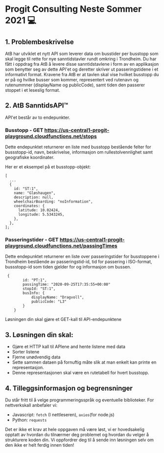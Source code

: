 
# Progit Consulting Neste Sommer 2021 💻

## 1. Problembeskrivelse

AtB har utviklet et nytt API som leverer data om busstider per busstopp som skal legge til rette for nye sanntidstavler rundt omkring i Trondheim. Du har fått i oppdrag fra AtB å levere disse sanntidstavlene i form av en applikasjon som benytter seg av dette API'et og deretter skriver ut passeringstidene i et informativt format. Kravene fra AtB er at tavlen skal vise hvilket busstopp du er på og hvilke busser som kommer, representert ved rutenavn og rutenummner (displayName og publicCode), samt tiden den passerer stoppet i et leseslig format. 

## 2. AtB SanntidsAPI™️

API'et består av to endepunkter.

### Busstopp - GET https://us-central1-progit-playground.cloudfunctions.net/stops

Dette endepunktet returnerer en liste med busstopp bestående felter for bussstopp-id, navn, beskrivelse, informasjon om rullestolvennlighet samt geografiske koordinater.

Her er et eksempel på et busstopp-objekt:

```
[
  ...
  {
    id: "ST:1",
    name: "Gløshaugen",
    description: null,
    wheelchairBoarding: "noInformation",
    coordinates: {
      latitude: 10.02424,
      longitude: 5.5343245,
    },
  },
];

```

### Passeringstider - GET https://us-central1-progit-playground.cloudfunctions.net/passingTimes

Dette endepunktet returnerer en liste over passeringstider for busstoppene i Trondheim bestående av passeringstid-id, tid for passering i ISO-format, bussstopp-id som tiden gjelder for og informasjon om bussen.

```
 {
        id: "PT:1",
        passingTime: "2020-09-25T17:35:55+00:00"
        stopId: "ST:1",
        busInfo: {
            displayName: "Dragvoll",
            publicCode: "L3"
        }
    }
```

Løsningen din skal gjøre et GET-kall til API-endepunktene
## 3. Løsningen din skal:

- Gjøre et HTTP kall til APIene and hente listene med data
- Sorter listene
- Fjerne unødvendig data
- Sette sammen dataen på fornuftig måte slik at man enkelt kan printe en representasjon.
- Denne representasjonen skal være en rutetabell for hvert busstopp.

## 4. Tilleggsinformasjon og begrensninger
Du står fritt til å velge programmeringsspråk og eventuelle biblioteker. For nettverkskall anbefaler vi:

- Javascript: `fetch` (I nettleseren), `axios`(for node.js)
- Python: `requests`

Det er ikke et krav at hele oppgaven må være løst, vi er hovedsakelig opptatt av hvordan du tilnærmer deg problemet og hvordan du velger å strukturere koden din. Vi oppfordrer deg til å sende inn løsningen selv om den ikke er helt ferdig innen tiden!
